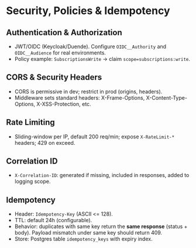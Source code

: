 # Security, Policies & Idempotency

## Authentication & Authorization
- JWT/OIDC (Keycloak/Duende). Configure `OIDC__Authority` and `OIDC__Audience` for real environments.
- Policy example: `SubscriptionsWrite` → claim `scope=subscriptions:write`.

## CORS & Security Headers
- CORS is permissive in dev; restrict in prod (origins, headers).
- Middleware sets standard headers: X-Frame-Options, X-Content-Type-Options, X-XSS-Protection, etc.

## Rate Limiting
- Sliding-window per IP, default 200 req/min; expose `X-RateLimit-*` headers; 429 on exceed.

## Correlation ID
- `X-Correlation-ID`: generated if missing, included in responses, added to logging scope.

## Idempotency
- Header: `Idempotency-Key` (ASCII <= 128).
- TTL: default 24h (configurable).
- Behavior: duplicates with same key return the **same response** (status + body). Payload mismatch under same key should return 409.
- Store: Postgres table `idempotency_keys` with expiry index.
